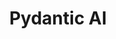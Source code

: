 ---
title: Pydantic AI
description: model agnostic library based on the popular pydantic library for type checking, supports graphs
---
